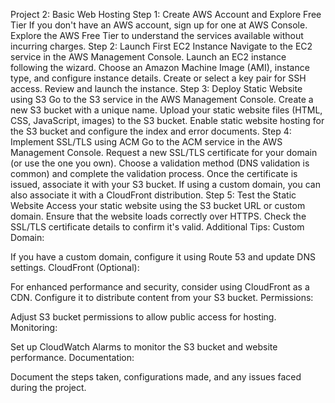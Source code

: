 Project 2: Basic Web Hosting
Step 1: Create AWS Account and Explore Free Tier
If you don't have an AWS account, sign up for one at AWS Console.
Explore the AWS Free Tier to understand the services available without incurring charges.
Step 2: Launch First EC2 Instance
Navigate to the EC2 service in the AWS Management Console.
Launch an EC2 instance following the wizard. Choose an Amazon Machine Image (AMI), instance type, and configure instance details.
Create or select a key pair for SSH access.
Review and launch the instance.
Step 3: Deploy Static Website using S3
Go to the S3 service in the AWS Management Console.
Create a new S3 bucket with a unique name.
Upload your static website files (HTML, CSS, JavaScript, images) to the S3 bucket.
Enable static website hosting for the S3 bucket and configure the index and error documents.
Step 4: Implement SSL/TLS using ACM
Go to the ACM service in the AWS Management Console.
Request a new SSL/TLS certificate for your domain (or use the one you own).
Choose a validation method (DNS validation is common) and complete the validation process.
Once the certificate is issued, associate it with your S3 bucket. If using a custom domain, you can also associate it with a CloudFront distribution.
Step 5: Test the Static Website
Access your static website using the S3 bucket URL or custom domain.
Ensure that the website loads correctly over HTTPS.
Check the SSL/TLS certificate details to confirm it's valid.
Additional Tips:
Custom Domain:

If you have a custom domain, configure it using Route 53 and update DNS settings.
CloudFront (Optional):

For enhanced performance and security, consider using CloudFront as a CDN. Configure it to distribute content from your S3 bucket.
Permissions:

Adjust S3 bucket permissions to allow public access for hosting.
Monitoring:

Set up CloudWatch Alarms to monitor the S3 bucket and website performance.
Documentation:

Document the steps taken, configurations made, and any issues faced during the project.
